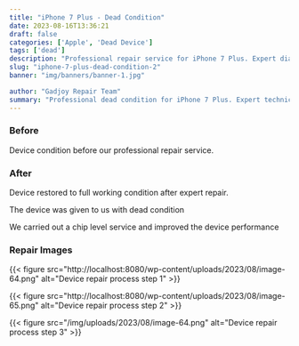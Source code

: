 ```yaml
---
title: "iPhone 7 Plus - Dead Condition"
date: 2023-08-16T13:36:21
draft: false
categories: ['Apple', 'Dead Device']
tags: ['dead']
description: "Professional repair service for iPhone 7 Plus. Expert diagnosis and quality repairs in Bangalore."
slug: "iphone-7-plus-dead-condition-2"
banner: "img/banners/banner-1.jpg"

author: "Gadjoy Repair Team"
summary: "Professional dead condition for iPhone 7 Plus. Expert technicians, quality parts, warranty included."
---
```


### Before

Device condition before our professional repair service.

### After

Device restored to full working condition after expert repair.

The device was given to us with dead condition

We carried out a chip level service and improved the device performance

### Repair Images

{{< figure src="http://localhost:8080/wp-content/uploads/2023/08/image-64.png" alt="Device repair process step 1" >}}

{{< figure src="http://localhost:8080/wp-content/uploads/2023/08/image-65.png" alt="Device repair process step 2" >}}

{{< figure src="/img/uploads/2023/08/image-64.png" alt="Device repair process step 3" >}}


